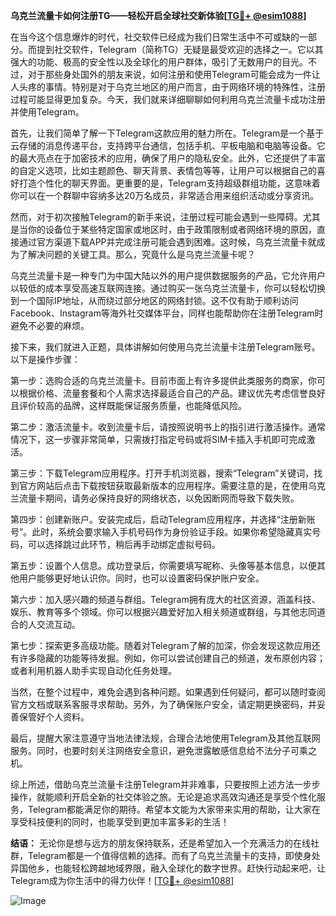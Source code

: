 **乌克兰流量卡如何注册TG——轻松开启全球社交新体验[[TG💪+ @esim1088](https://t.me/s/esim1088)]**

在当今这个信息爆炸的时代，社交软件已经成为我们日常生活中不可或缺的一部分。而提到社交软件，Telegram（简称TG）无疑是最受欢迎的选择之一。它以其强大的功能、极高的安全性以及全球化的用户群体，吸引了无数用户的目光。不过，对于那些身处国外的朋友来说，如何注册和使用Telegram可能会成为一件让人头疼的事情。特别是对于乌克兰地区的用户而言，由于网络环境的特殊性，注册过程可能显得更加复杂。今天，我们就来详细聊聊如何利用乌克兰流量卡成功注册并使用Telegram。

首先，让我们简单了解一下Telegram这款应用的魅力所在。Telegram是一个基于云存储的消息传递平台，支持跨平台通信，包括手机、平板电脑和电脑等设备。它的最大亮点在于加密技术的应用，确保了用户的隐私安全。此外，它还提供了丰富的自定义选项，比如主题颜色、聊天背景、表情包等等，让用户可以根据自己的喜好打造个性化的聊天界面。更重要的是，Telegram支持超级群组功能，这意味着你可以在一个群聊中容纳多达20万名成员，非常适合用来组织活动或分享资讯。

然而，对于初次接触Telegram的新手来说，注册过程可能会遇到一些障碍。尤其是当你的设备位于某些特定国家或地区时，由于政策限制或者网络环境的原因，直接通过官方渠道下载APP并完成注册可能会遇到困难。这时候，乌克兰流量卡就成为了解决问题的关键工具。那么，究竟什么是乌克兰流量卡呢？

乌克兰流量卡是一种专门为中国大陆以外的用户提供数据服务的产品，它允许用户以较低的成本享受高速互联网连接。通过购买一张乌克兰流量卡，你可以轻松切换到一个国际IP地址，从而绕过部分地区的网络封锁。这不仅有助于顺利访问Facebook、Instagram等海外社交媒体平台，同样也能帮助你在注册Telegram时避免不必要的麻烦。

接下来，我们就进入正题，具体讲解如何使用乌克兰流量卡注册Telegram账号。以下是操作步骤：

第一步：选购合适的乌克兰流量卡。目前市面上有许多提供此类服务的商家，你可以根据价格、流量套餐和个人需求选择最适合自己的产品。建议优先考虑信誉良好且评价较高的品牌，这样既能保证服务质量，也能降低风险。

第二步：激活流量卡。收到流量卡后，请按照说明书上的指引进行激活操作。通常情况下，这一步骤非常简单，只需拨打指定号码或将SIM卡插入手机即可完成激活。

第三步：下载Telegram应用程序。打开手机浏览器，搜索“Telegram”关键词，找到官方网站后点击下载按钮获取最新版本的应用程序。需要注意的是，在使用乌克兰流量卡期间，请务必保持良好的网络状态，以免因断网而导致下载失败。

第四步：创建新账户。安装完成后，启动Telegram应用程序，并选择“注册新账号”。此时，系统会要求输入手机号码作为身份验证手段。如果你希望隐藏真实号码，可以选择跳过此环节，稍后再手动绑定虚拟号码。

第五步：设置个人信息。成功登录后，你需要填写昵称、头像等基本信息，以便其他用户能够更好地认识你。同时，也可以设置密码保护账户安全。

第六步：加入感兴趣的频道与群组。Telegram拥有庞大的社区资源，涵盖科技、娱乐、教育等多个领域。你可以根据兴趣爱好加入相关频道或群组，与其他志同道合的人交流互动。

第七步：探索更多高级功能。随着对Telegram了解的加深，你会发现这款应用还有许多隐藏的功能等待发掘。例如，你可以尝试创建自己的频道，发布原创内容；或者利用机器人助手实现自动化任务处理。

当然，在整个过程中，难免会遇到各种问题。如果遇到任何疑问，都可以随时查阅官方文档或联系客服寻求帮助。另外，为了确保账户安全，请定期更换密码，并妥善保管好个人资料。

最后，提醒大家注意遵守当地法律法规，合理合法地使用Telegram及其他互联网服务。同时，也要时刻关注网络安全意识，避免泄露敏感信息给不法分子可乘之机。

综上所述，借助乌克兰流量卡注册Telegram并非难事，只要按照上述方法一步步操作，就能顺利开启全新的社交体验之旅。无论是追求高效沟通还是享受个性化服务，Telegram都能满足你的期待。希望本文能为大家带来实用的帮助，让大家在享受科技便利的同时，也能享受到更加丰富多彩的生活！

**结语：**
无论你是想与远方的朋友保持联系，还是希望加入一个充满活力的在线社群，Telegram都是一个值得信赖的选择。而有了乌克兰流量卡的支持，即使身处异国他乡，也能轻松跨越地域界限，融入全球化的数字世界。赶快行动起来吧，让Telegram成为你生活中的得力伙伴！[[TG💪+ @esim1088](https://t.me/s/esim1088)]

![Image](https://i.postimg.cc/4NQfJmqS/Snipaste-2025-05-13-00-14-12.png)